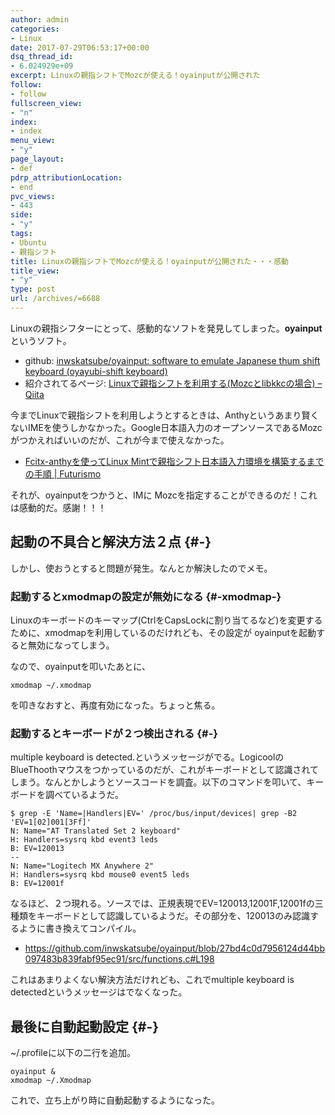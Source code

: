 ```yaml
---
author: admin
categories:
- Linux
date: 2017-07-29T06:53:17+00:00
dsq_thread_id:
- 6.024929e+09
excerpt: Linuxの親指シフトでMozcが使える！oyainputが公開された
follow:
- follow
fullscreen_view:
- "n"
index:
- index
menu_view:
- "y"
page_layout:
- def
pdrp_attributionLocation:
- end
pvc_views:
- 443
side:
- "y"
tags:
- Ubuntu
- 親指シフト
title: Linuxの親指シフトでMozcが使える！oyainputが公開された・・・感動
title_view:
- "y"
type: post
url: /archives/=6688
---
```


Linuxの親指シフターにとって、感動的なソフトを発見してしまった。**oyainput** というソフト。

  * github: [inwskatsube/oyainput: software to emulate Japanese thum shift keyboard (oyayubi-shift keyboard)][1]
  * 紹介されてるページ: [Linuxで親指シフトを利用する(Mozcとlibkkcの場合) &#8211; Qiita][2]

今までLinuxで親指シフトを利用しようとするときは、Anthyというあまり賢くないIMEを使うしかなかった。Google日本語入力のオープンソースであるMozcがつかえればいいのだが、これが今まで使えなかった。

  * [Fcitx-anthyを使ってLinux Mintで親指シフト日本語入力環境を構築するまでの手順 | Futurismo][3]

それが、oyainputをつかうと、IMに Mozcを指定することができるのだ！これは感動的だ。感謝！！！

## 起動の不具合と解決方法２点 {#-}

しかし、使おうとすると問題が発生。なんとか解決したのでメモ。

### 起動するとxmodmapの設定が無効になる {#-xmodmap-}

Linuxのキーボードのキーマップ(CtrlをCapsLockに割り当てるなど)を変更するために、xmodmapを利用しているのだけれども、その設定が oyainputを起動すると無効になってしまう。

なので、oyainputを叩いたあとに、

    xmodmap ~/.xmodmap
    

を叩きなおすと、再度有効になった。ちょっと焦る。

### 起動するとキーボードが２つ検出される {#-}

multiple keyboard is detected.というメッセージがでる。Logicoolの BlueThoothマウスをつかっているのだが、これがキーボードとして認識されてしまう。なんとかしようとソースコードを調査。以下のコマンドを叩いて、キーボードを調べているようだ。

<pre><code class="lang-sh">$ grep -E &#39;Name=|Handlers|EV=&#39; /proc/bus/input/devices| grep -B2 &#39;EV=1[02]001[3Ff]&#39;
N: Name="AT Translated Set 2 keyboard"
H: Handlers=sysrq kbd event3 leds
B: EV=120013
--
N: Name="Logitech MX Anywhere 2"
H: Handlers=sysrq kbd mouse0 event5 leds
B: EV=12001f
</code></pre>

なるほど、２つ現れる。ソースでは、正規表現でEV=120013,12001F,12001fの三種類をキーボードとして認識しているようだ。その部分を、120013のみ認識するように書き換えてコンパイル。

  * <https://github.com/inwskatsube/oyainput/blob/27bd4c0d7956124d44bb097483b839fabf95ec91/src/functions.c#L198>

これはあまりよくない解決方法だけれども、これでmultiple keyboard is detectedというメッセージはでなくなった。

## 最後に自動起動設定 {#-}

~/.profileに以下の二行を追加。

<pre><code class="lang-sh">oyainput &
xmodmap ~/.Xmodmap
</code></pre>

これで、立ち上がり時に自動起動するようになった。

 [1]: https://github.com/inwskatsube/oyainput
 [2]: http://qiita.com/inwskatsube/items/f0d4c4305202253d26e6
 [3]: http://futurismo.biz/archives/2067